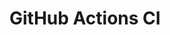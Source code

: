 # GitHub Actions CI















































































































































































































































































































































































































































































































































































































































































































































































































































































































































































































































































































































































































































































































































